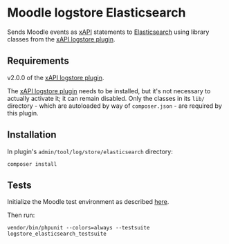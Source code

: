 # Moodle logstore Elasticsearch

Sends Moodle events as [xAPI](http://tincanapi.com/overview/) statements to [Elasticsearch](https://www.elastic.co/products/elasticsearch) using library classes from the [xAPI logstore plugin](https://github.com/xAPI-vle/moodle-logstore_xapi).

## Requirements

v2.0.0 of the [xAPI logstore plugin](https://github.com/xAPI-vle/moodle-logstore_xapi).

The [xAPI logstore plugin](https://github.com/xAPI-vle/moodle-logstore_xapi) needs to be installed, but it's not necessary to actually activate it; it can remain disabled. Only the classes in its `lib/` directory - which are autoloaded by way of `composer.json` - are required by this plugin.

## Installation

In plugin's `admin/tool/log/store/elasticsearch` directory:

```
composer install
```

## Tests

Initialize the Moodle test environment as described [here](https://docs.moodle.org/dev/PHPUnit).

Then run:

```
vendor/bin/phpunit --colors=always --testsuite logstore_elasticsearch_testsuite
```
